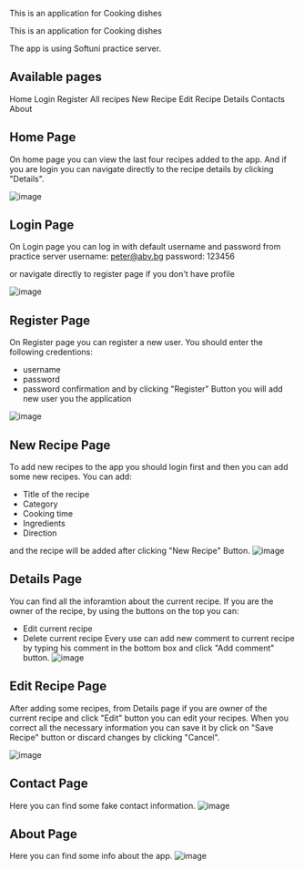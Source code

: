 This is an application for Cooking dishes

This is an application for Cooking dishes

The app is using Softuni practice server.

## Available pages
Home
Login
Register
All recipes
New Recipe
Edit Recipe
Details
Contacts
About

## Home Page
On home page you can view the last four recipes added to the app.
And if you are login you can navigate directly to the recipe details by clicking "Details".

![image](https://user-images.githubusercontent.com/53934110/183756119-9bd49a9a-7c34-4970-83e7-c076df5f3612.png)

## Login Page

On Login page you can log in with default username and password from practice server
username: peter@abv.bg
password: 123456

or navigate directly to register page if you don't have profile

![image](https://user-images.githubusercontent.com/53934110/183756381-08b04895-1e79-4300-a391-02a4003d0992.png)

## Register Page

On Register page you can register a new user.
You should enter the following credentions:
- username
- password
- password confirmation
and by clicking "Register" Button you will add new user you the application

![image](https://user-images.githubusercontent.com/53934110/183756645-ae0a337d-d9b4-42c5-a1e3-b0c27a2db802.png)

## New Recipe Page

To add new recipes to the app you should login first and then you can add some new recipes.
You can add:
- Title of the recipe
-  Category
-  Cooking time
-  Ingredients
-  Direction 

and the recipe will be added after clicking "New Recipe" Button.
![image](https://user-images.githubusercontent.com/53934110/183755749-461a44c3-403f-4107-b1db-3d8f94d7d97a.png)

## Details Page

You can find all the inforamtion about the current recipe.
If you are the owner of the recipe, by using the buttons on the top you can:
- Edit current recipe 
- Delete current recipe
Every use can add new comment to current recipe by typing his comment in the bottom box and click "Add comment" button.
![image](https://user-images.githubusercontent.com/53934110/183757141-e592c451-f76f-46d1-870d-bd6c4e760757.png)

## Edit Recipe Page

After adding some recipes, from Details page if you are owner of the current recipe and click "Edit" button you can edit your recipes.
When you correct all the necessary information you can save it by click on "Save Recipe" button or discard changes by clicking "Cancel".

![image](https://user-images.githubusercontent.com/53934110/183757408-da511378-9843-4479-936f-28688c142928.png)


## Contact Page

Here you can find some fake contact information.
![image](https://user-images.githubusercontent.com/53934110/183757814-e7330a5d-e7a4-47ef-8e1f-57604c79631e.png)

## About Page

Here you can find some info about the app.
![image](https://user-images.githubusercontent.com/53934110/183757865-a84989de-95e3-4e33-b672-4ddb1a6fad11.png)


